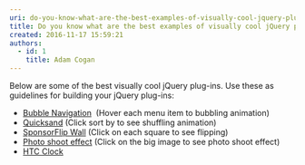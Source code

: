 ```yaml
---
uri: do-you-know-what-are-the-best-examples-of-visually-cool-jquery-plug-ins
title: Do you know what are the best examples of visually cool jQuery plug-ins?
created: 2016-11-17 15:59:21
authors:
  - id: 1
    title: Adam Cogan
---
```





<span class='intro'> <p>​Below are some of the best visually cool jQuery plug-ins. Use these as guidelines for building your jQuery plug-ins&#58;<br></p><ul><li><a href="http&#58;//tympanus.net/Tutorials/BubbleNavigation/" target="_blank">Bubble Navigation</a>&#160;&#160;(Hover each menu item to bubbling animation)<br></li><li><a href="http&#58;//razorjack.net/quicksand/" target="_blank">Quicksand</a>&#160;(Click sort by to see shuffling animation)<br></li><li><a href="http&#58;//demo.tutorialzine.com/2010/03/sponsor-wall-flip-jquery-css/demo.php" target="_blank">Sponsor ​Flip Wall</a>&#160;(Click on each square to see flipping)<br></li><li><a href="http&#58;//demo.tutorialzine.com/2010/02/photo-shoot-css-jquery/demo.html" target="_blank">Photo shoot effect</a>&#160;(Click on the big image to see photo shoot effect)​<br></li><li><a href="http&#58;//www.radoslavdimov.com/jquery-plugins/jquery-plugin-digiclock/" target="_blank">HTC Clock</a>&#160;​<br></li></ul><p></p><br> </span>




